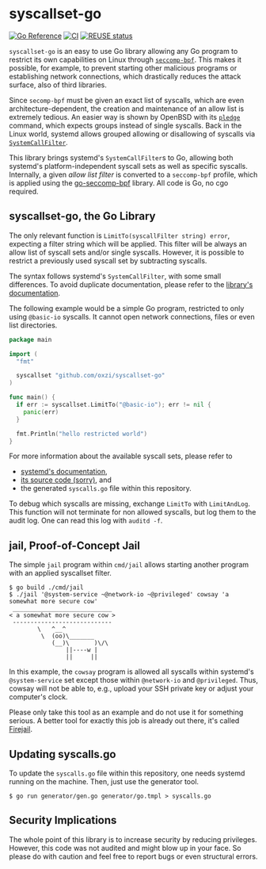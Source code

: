 <!--
SPDX-FileCopyrightText: 2022 Alvar Penning

SPDX-License-Identifier: BSD-3-Clause
-->

# syscallset-go

[![Go Reference](https://pkg.go.dev/badge/github.com/oxzi/syscallset-go.svg)](https://pkg.go.dev/github.com/oxzi/syscallset-go)
[![CI](https://github.com/oxzi/syscallset-go/actions/workflows/ci.yml/badge.svg)](https://github.com/oxzi/syscallset-go/actions/workflows/ci.yml)
[![REUSE status](https://api.reuse.software/badge/github.com/oxzi/syscallset-go)](https://api.reuse.software/info/github.com/oxzi/syscallset-go)

`syscallset-go` is an easy to use Go library allowing any Go program to restrict its own capabilities on Linux through [`seccomp-bpf`](https://man7.org/linux/man-pages/man2/seccomp.2.html).
This makes it possible, for example, to prevent starting other malicious programs or establishing network connections, which drastically reduces the attack surface, also of third libraries.

Since `secomp-bpf` must be given an exact list of syscalls, which are even architecture-dependent, the creation and maintenance of an allow list is extremely tedious.
An easier way is shown by OpenBSD with its [`pledge`](https://man.openbsd.org/pledge.2) command, which expects groups instead of single syscalls.
Back in the Linux world, systemd allows grouped allowing or disallowing of syscalls via [`SystemCallFilter`](https://www.freedesktop.org/software/systemd/man/systemd.exec.html#System%20Call%20Filtering).

This library brings systemd's `SystemCallFilter`s to Go, allowing both systemd's platform-independent syscall sets as well as specific syscalls.
Internally, a given _allow list filter_ is converted to a `seccomp-bpf` profile, which is applied using the [go-seccomp-bpf](https://github.com/elastic/go-seccomp-bpf) library.
All code is Go, no cgo required.


## syscallset-go, the Go Library

The only relevant function is `LimitTo(syscallFilter string) error`, expecting a filter string which will be applied.
This filter will be always an allow list of syscall sets and/or single syscalls.
However, it is possible to restrict a previously used syscall set by subtracting syscalls.

The syntax follows systemd's `SystemCallFilter`, with some small differences.
To avoid duplicate documentation, please refer to the [library's documentation](https://pkg.go.dev/github.com/oxzi/syscallset-go).

The following example would be a simple Go program, restricted to only using `@basic-io` syscalls.
It cannot open network connections, files or even list directories.

```go
package main

import (
  "fmt"

  syscallset "github.com/oxzi/syscallset-go"
)

func main() {
  if err := syscallset.LimitTo("@basic-io"); err != nil {
    panic(err)
  }

  fmt.Println("hello restricted world")
}
```

For more information about the available syscall sets, please refer to
- [systemd's documentation](https://www.freedesktop.org/software/systemd/man/systemd.exec.html#System%20Call%20Filtering),
- [its source code (sorry)](https://github.com/systemd/systemd/blob/main/src/shared/seccomp-util.c), and
- the generated `syscalls.go` file within this repository.

To debug which syscalls are missing, exchange `LimitTo` with `LimitAndLog`.
This function will not terminate for non allowed syscalls, but log them to the audit log.
One can read this log with `auditd -f`.


## jail, Proof-of-Concept Jail

The simple `jail` program within `cmd/jail` allows starting another program with an applied syscallset filter.

```
$ go build ./cmd/jail
$ ./jail '@system-service ~@network-io ~@privileged' cowsay 'a somewhat more secure cow'
 ____________________________
< a somewhat more secure cow >
 ----------------------------
        \   ^__^
         \  (oo)\_______
            (__)\       )\/\
                ||----w |
                ||     ||
```

In this example, the `cowsay` program is allowed all syscalls within systemd's `@system-service` set except those within `@network-io` and `@privileged`.
Thus, cowsay will not be able to, e.g., upload your SSH private key or adjust your computer's clock.

Please only take this tool as an example and do not use it for something serious.
A better tool for exactly this job is already out there, it's called [Firejail](https://firejail.wordpress.com/).


## Updating syscalls.go

To update the `syscalls.go` file within this repository, one needs systemd running on the machine.
Then, just use the generator tool.

```
$ go run generator/gen.go generator/go.tmpl > syscalls.go
```


## Security Implications

The whole point of this library is to increase security by reducing privileges.
However, this code was not audited and might blow up in your face.
So please do with caution and feel free to report bugs or even structural errors.
